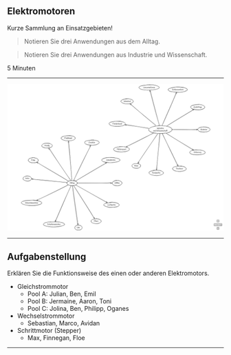 ## Elektromotoren

Kurze Sammlung an Einsatzgebieten!

> Notieren Sie drei Anwendungen aus dem Alltag.

> Notieren Sie drei Anwendungen aus Industrie und Wissenschaft.

5 Minuten

---

![](./emotor_alltag_industrie.png)

---

## Aufgabenstellung

Erklären Sie die Funktionsweise des einen oder anderen Elektromotors.

- Gleichstrommotor
    - Pool A: Julian, Ben, Emil
    - Pool B: Jermaine, Aaron, Toni
    - Pool C: Jolina, Ben, Philipp, Oganes
- Wechselstrommotor
    - Sebastian, Marco, Avidan
- Schrittmotor (Stepper)
    - Max, Finnegan, Floe

---

